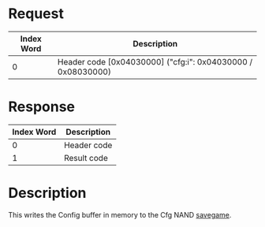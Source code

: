 # Request

| Index Word | Description                                                   |
|------------|---------------------------------------------------------------|
| 0          | Header code \[0x04030000\] ("cfg:i": 0x04030000 / 0x08030000) |

# Response

| Index Word | Description |
|------------|-------------|
| 0          | Header code |
| 1          | Result code |

# Description

This writes the Config buffer in memory to the Cfg NAND
[savegame](Config_Savegame "wikilink").